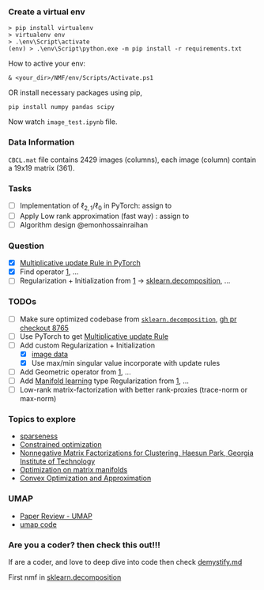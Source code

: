 ### Create a virtual env

```shell
> pip install virtualenv
> virtualenv env
> .\env\Script\activate
(env) > .\env\Script\python.exe -m pip install -r requirements.txt
```

How to active your env:

```
& <your_dir>/NMF/env/Scripts/Activate.ps1
```

OR install necessary packages using pip,

```shell
pip install numpy pandas scipy
```

Now watch `image_test.ipynb` file.

### Data Information

`CBCL.mat` file contains 2429 images (columns), each image (column) contain a 19x19 matrix (361).

### Tasks

- [ ] Implementation of $\ell_{2,1}$/$\ell_{0}$ in PyTorch: assign to 
- [ ] Apply Low rank approximation (fast way) : assign to 
- [ ] Algorithm design @emonhossainraihan

### Question

- [x] [Multiplicative update Rule in PyTorch](https://stackoverflow.com/q/75742628/9138425)
- [x] Find operator [1](https://math.stackexchange.com/q/4658970/871843), ...
- [ ] Regularization + Initialization from [1](https://sci-hub.ru/https://www.sciencedirect.com/science/article/abs/pii/S0031320307004359) $\rightarrow$ [sklearn.decomposition](https://github.com/scikit-learn/scikit-learn/blob/530dfc9631b2135412a048b5ec7cf01d155b6067/sklearn/decomposition/_nmf.py#L273), ...

### TODOs

- [ ] Make sure optimized codebase from [`sklearn.decomposition`](https://github.com/scikit-learn/scikit-learn/blob/main/sklearn/decomposition/_nmf.py), [gh pr checkout 8765]()
- [ ] Use PyTorch to get [Multiplicative update Rule](https://stats.stackexchange.com/a/352921/312701)
- [ ] Add custom Regularization + Initialization
  - [x] [image data](https://stackoverflow.com/questions/33610825/normalization-in-image-processing)
  - [x] Use max/min singular value incorporate with update rules
- [ ] Add Geometric operator from [1](https://sci-hub.ru/https://www.worldscientific.com/doi/epdf/10.1142/S021969131940006X), ...
- [ ] Add [Manifold learning](https://github.com/drewwilimitis/Manifold-Learning) type Regularization from [1](https://github.com/scikit-learn/scikit-learn/tree/0a3e585d5651af80430834c2a4008ac96ce04a21/sklearn/manifold), ...
- [ ] Low-rank matrix-factorization with better rank-proxies (trace-norm or max-norm)

### Topics to explore

- [sparseness](https://math.stackexchange.com/questions/4212759/differentiable-sparsity-measure)
- [Constrained optimization](https://www.youtube.com/watch?v=lvzH88DDaow&ab_channel=XiaojingYe)
- [Nonnegative Matrix Factorizations for Clustering, Haesun Park, Georgia Institute of Technology](https://www.youtube.com/watch?v=EKvh4ANUHWM&ab_channel=MMDSFoundation)
- [Optimization on matrix manifolds](https://math.stackexchange.com/a/472180/871843)
- [Convex Optimization and Approximation](https://ee227c.github.io/)

### UMAP

- [Paper Review - UMAP](https://www.youtube.com/watch?v=G9s3cE8TNZo&ab_channel=MachineLearningDojowithTimScarfe)
- [umap code](https://github.com/lmcinnes/umap/tree/9b012b76b12da44e33314dc1029070baceb84616/umap)

### Are you a coder? then check this out!!!

If are a coder, and love to deep dive into code then check [demystify.md](https://github.com/emonhossainraihan/Geom-nmf/blob/main/development/demystify.md)

First nmf in [sklearn.decomposition](https://github.com/scikit-learn/scikit-learn/blob/a2a4257bc6e793faf6867cfe781cdfad7e5a7b41/sklearn/decomposition/nmf.py)
